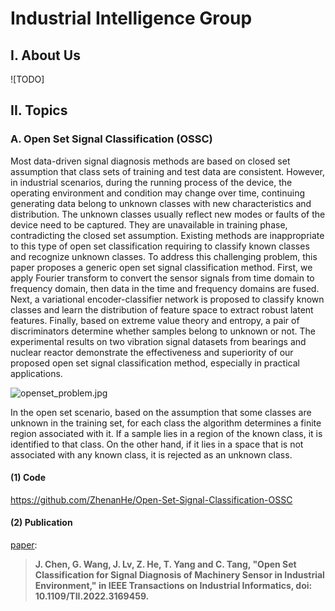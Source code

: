 # Industrial Intelligence Group

## I. About Us

![TODO]

## II. Topics

### A. Open Set Signal Classification (OSSC)

Most data-driven signal diagnosis methods are based on closed set assumption that class sets of training and test data are consistent. However, in industrial scenarios, during the running process of the device, the operating environment and condition may change over time, continuing generating data belong to unknown classes with new characteristics and distribution. The unknown classes usually reflect new modes or faults of the device need to be captured. They are unavailable in training phase, contradicting the closed set assumption. Existing methods are inappropriate to this type of open set classification requiring to classify known classes and recognize unknown classes. To address this challenging problem, this paper proposes a generic open set signal classification method. First, we apply Fourier transform to convert the sensor signals from time domain to frequency domain, then data in the time and frequency domains are fused. Next, a variational encoder-classifier network is proposed to classify known classes and learn the distribution of feature space to extract robust latent features. Finally, based on extreme value theory and entropy, a pair of discriminators determine whether samples belong to unknown or not. The experimental results on two vibration signal datasets from bearings and nuclear reactor demonstrate the effectiveness and superiority of our proposed open set signal classification method, especially in practical applications.

![openset_problem.jpg](https://s2.loli.net/2022/06/21/HRQKEFeMiZwAVrD.png)

In the open set scenario, based on the assumption that some classes are unknown in the training set, for each class the algorithm determines a finite region associated with it. If a sample lies in a region of the known class, it is identified to that class. On the other hand, if it lies in a space that is not associated with any known class, it is rejected as an unknown class.

#### (1) Code

https://github.com/ZhenanHe/Open-Set-Signal-Classification-OSSC

#### (2) Publication

[paper](https://ieeexplore.ieee.org/document/9763052/):

> **J. Chen, G. Wang, J. Lv, Z. He, T. Yang and C. Tang, "Open Set Classification for Signal Diagnosis of Machinery Sensor in Industrial Environment," in IEEE Transactions on Industrial Informatics, doi: 10.1109/TII.2022.3169459.**
